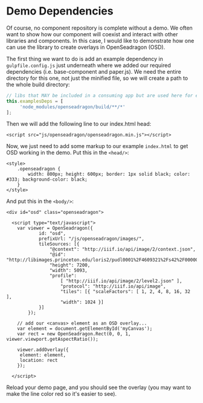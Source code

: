 # Demo Dependencies

Of course, no component repository is complete without a demo.  We often want to show how our component will coexist and interact with other libraries and components.  In this case, I would like to demonstrate how one can use the library to create overlays in OpenSeadragon \(OSD\).

The first thing we want to do is add an example dependency in `gulpfile.config.js` just underneath where we added our required dependencies \(i.e. base-component and paper.js\).  We need the entire directory for this one, not just the minified file, so we will create a path to the whole build directory:

```js
// libs that MAY be included in a consuming app but are used here for examples purposes 
this.examplesDeps = [
     'node_modules/openseadragon/build/**/*'
];
```

Then we will add the following line to our index.html head:

```
<script src="js/openseadragon/openseadragon.min.js"></script>
```

Now, we just need to add some markup to our example `index.html` to get OSD working in the demo.  Put this in the `<head/>`:

```
<style> 
    .openseadragon { 
        width: 800px; height: 600px; border: 1px solid black; color: #333; background-color: black; 
    } 
</style>
```

And put this in the `<body/>`:

```
<div id="osd" class="openseadragon">

  <script type="text/javascript"> 
    var viewer = OpenSeadragon({ 
            id: "osd", 
            prefixUrl: "/js/openseadragon/images/", 
            tileSources: [{ 
                "@context": "http://iiif.io/api/image/2/context.json", 
                "@id": "http://libimages.princeton.edu/loris2/pudl0001%2F4609321%2Fs42%2F00000002.jp2", 
                "height": 7200, 
                "width": 5093, 
                "profile": 
                    [ "http://iiif.io/api/image/2/level2.json" ], 
                    "protocol": "http://iiif.io/api/image", 
                    "tiles": [{ "scaleFactors": [ 1, 2, 4, 8, 16, 32 ], 
                    "width": 1024 }] 
            }] 
        });

    // add our <canvas> element as an OSD overlay...
    var element = document.getElementById('myCanvas');
    var rect = new OpenSeadragon.Rect(0, 0, 1, viewer.viewport.getAspectRatio());

    viewer.addOverlay({
     element: element,
     location: rect
    });

  </script>
```

Reload your demo page, and you should see the overlay \(you may want to make the line color red so it's easier to see\).

